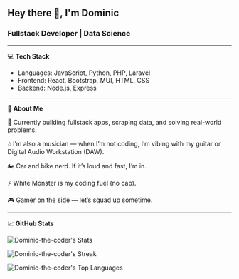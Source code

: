 ## Hey there 👋, I'm Dominic
### Fullstack Developer | Data Science

---

💻 **Tech Stack**

  - Languages: JavaScript, Python, PHP, Laravel
  - Frontend: React, Bootstrap, MUI, HTML, CSS
  - Backend: Node.js, Express

---

🎸 **About Me**

🔧 Currently building fullstack apps, scraping data, and solving real-world problems.

🎶 I’m also a musician — when I’m not coding, I’m vibing with my guitar or Digital Audio Workstation (DAW).

🏍️ Car and bike nerd. If it’s loud and fast, I’m in.

⚡ White Monster is my coding fuel (no cap).

🎮 Gamer on the side — let’s squad up sometime.

---

📈 **GitHub Stats**

![Dominic-the-coder's Stats](https://github-readme-stats.vercel.app/api?username=Dominic-the-coder&theme=radical&show_icons=true&hide_border=false&count_private=true)

![Dominic-the-coder's Streak](https://github-readme-streak-stats.herokuapp.com/?user=Dominic-the-coder&theme=radical&hide_border=false)

![Dominic-the-coder's Top Languages](https://github-readme-stats.vercel.app/api/top-langs/?username=Dominic-the-coder&theme=radical&show_icons=true&hide_border=false&layout=compact)
